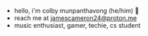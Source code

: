 * hello, i'm colby munpanthavong (he/him) 🏇
* reach me at jamescameron24@proton.me
* music enthusiast, gamer, techie, cs student

<!---
jamescameron727/jamescameron727 is a ✨ special ✨ repository because its `README.md` (this file) appears on your GitHub profile.
You can click the Preview link to take a look at your changes.
--->
